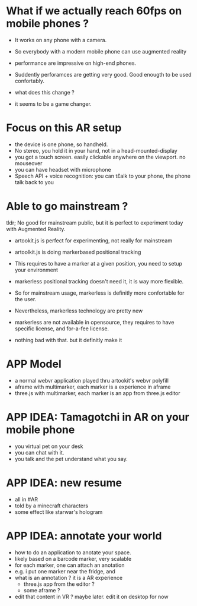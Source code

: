 # What if we actually reach 60fps on mobile phones ?
- It works on any phone with a camera.
- So everybody with a modern mobile phone can use augmented reality
- performance are impressive on high-end phones.

- Suddently perforamces are getting very good. Good enougth to be used confortably.
- what does this change ?
- it seems to be a game changer.

# Focus on this AR setup
- the device is one phone, so handheld.
- No stereo, you hold it in your hand, not in a head-mounted-display
- you got a touch screen. easily clickable anywhere on the viewport. no mouseover
- you can have headset with microphone
- Speech API + voice recognition: you can t£alk to your phone, the phone talk back to you

# Able to go mainstream ?
tldr; No good for mainstream public, but it is perfect to experiment today with Augmented Reality.

- artookit.js is perfect for experimenting, not really for mainstream
- artoolkit.js is doing markerbased positional tracking

- This requires to have a marker at a given position, you need to setup your environment
- markerless positional tracking doesn't need it, it is way more flexible.
- So for mainstream usage, markerless is definitly more confortable for the user.

- Nevertheless, markerless technology are pretty new
- markerless are not available in opensource, they requires to have specific license, and for-a-fee license.
- nothing bad with that. but it definitly make it 

# APP Model
- a normal webvr application played thru artookit's webvr polyfill
- aframe with multimarker, each marker is a experience in aframe
- three.js with multimarker, each marker is an app from three.js editor

# APP IDEA: Tamagotchi in AR on your mobile phone
- you virtual pet on your desk
- you can chat with it.
- you talk and the pet understand what you say. 

# APP IDEA: new resume
- all in #AR
- told by a minecraft characters
- some effect like starwar's hologram

# APP IDEA: annotate your world
- how to do an application to anotate your space.
- likely based on a barcode marker, very scalable
- for each marker, one can attach an anotation
- e.g. i put one marker near the fridge, and 
- what is an annotation ? it is a AR experience
  - three.js app from the editor ?
  - some aframe ?
- edit that content in VR ? maybe later. edit it on desktop for now
